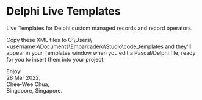 # Delphi Live Templates
Live Templates for Delphi custom managed records and record operators.

Copy these XML files to C:\\Users\\\<username\>\\Documents\\Embarcadero\\Studio\\code_templates and they'll appear in your Templates window when you edit a Pascal/Delphi file, ready for you to insert them into your project.

Enjoy!  
28 Mar 2022,  
Chee-Wee Chua,  
Singapore, Singapore. 
